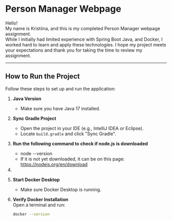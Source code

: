 # Person Manager Webpage

Hello!  
My name is Kristiina, and this is my completed Person Manager webpage assignment.  
While I initially had limited experience with Spring Boot Java, and Docker, 
I worked hard to learn and apply these technologies. 
I hope my project meets your expectations and 
thank you for taking the time to review my assignment.

---

## How to Run the Project

Follow these steps to set up and run the application:

1. **Java Version**
    - Make sure you have Java 17 installed.

2. **Sync Gradle Project**
    - Open the project in your IDE (e.g., IntelliJ IDEA or Eclipse).
    - Locate `build.gradle` and click "Sync Gradle".

3. **Run the following command to check if node.js is downloaded**
   - node --version
   - If it is not yet downloaded, it can be on this page: https://nodejs.org/en/download

4. 
4. **Start Docker Desktop**
    - Make sure Docker Desktop is running.

5. **Verify Docker Installation**  
   Open a terminal and run:

   ```bash
   docker --version
